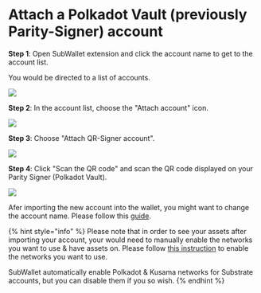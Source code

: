 # Attach a Polkadot Vault (previously Parity-Signer) account

**Step 1**: Open SubWallet extension and click the account name to get to the account list.

You would be directed to a list of accounts.

![](<../../.gitbook/assets/image (42) (1) (1) (1) (1).png>)

**Step 2**: In the account list, choose the "Attach account" icon.

![](<../../.gitbook/assets/image (69) (1) (1) (1).png>)

**Step 3**: Choose "Attach QR-Signer account".

![](<../../.gitbook/assets/image (30) (1) (1) (1) (1).png>)

**Step 4**: Click "Scan the QR code" and scan the QR code displayed on your Parity Signer (Polkadot Vault).

![](<../../.gitbook/assets/image (25) (1) (1) (1) (1).png>)

Afer importing the new account into the wallet, you might want to change the account name. Please follow this [guide](switch-between-accounts-and-change-account-name.md).

{% hint style="info" %}
Please note that in order to see your assets after importing your account, your would need to manually enable the networks you want to use & have assets on. Please follow [this instruction](../customize-your-blockchains.md) to enable the networks you want to use.

SubWallet automatically enable Polkadot & Kusama networks for Substrate accounts, but you can disable them if you so wish.&#x20;
{% endhint %}
